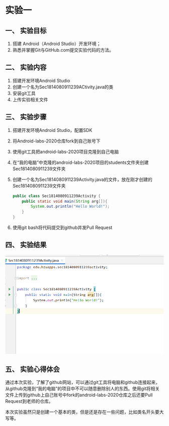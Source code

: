 # 实验一
## 一、 实验目标
1. 搭建 Android（Android Studio）开发环境；
2. 熟悉并掌握Git与GitHub.com提交实验代码的方法。
## 二、 实验内容
1. 搭建开发环境Android Studio
2. 创建一个名为Sec1814080911239ACtivity.java的类
3. 安装git工具
4. 上传实验相关文件
## 三、 实验步骤
1. 搭建开发环境Android Studio，配置SDK

2. 将Android-labs-2020仓库fork到自己账号下

3. 使用git工具把android-labs-2020项目克隆到自己电脑

4. 在“我的电脑”中克隆的android-labs-2020项目的students文件夹创建Sec1814080911239文件夹

5. 创建一个名为Sec1814080911239Activity.java的文件，放在刚才创建的Sec1814080911239文件夹

   ```java
   public class Sec1814080911239Activity {
       public static void main(String arg[]){
           System.out.println("Hello World!");
       }
   }
   ```

   

6. 使用git bash将代码提交到github并发Pull Request
## 四、 实验结果
![实验结果](https://github.com/jalyn-1001/mytest/blob/master/sec1814080911239/shiyan1.png)

## 五、 实验心得体会

​	通过本次实验，了解了github网站，可以通过git工具将电脑和github连接起来，从github克隆到“我的电脑”的项目中不可以随意删除别人的东西。使用git将相关文件上传到github上自己账号中fork的android-labs-2020仓库之后还要Pull Request到老师的仓库。

​	本次实验虽然只是创建一个基本的类，但是还是存在一些问题，比如类名开头要大写等。

